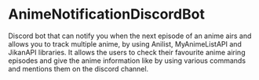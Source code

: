 # AnimeNotificationDiscordBot
Discord bot that can notify you when the next episode of an anime airs and allows you to track multiple anime, by using Anilist, MyAnimeListAPI and JikanAPI libraries. It allows the users to check their favourite anime airing episodes and give the anime information like by using various commands and mentions them on the discord channel.
